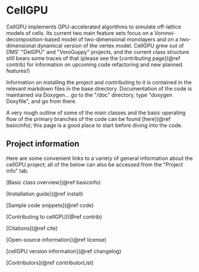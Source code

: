 # CellGPU

CellGPU implements GPU-accelerated algorithms to simulate off-lattice models of cells. Its current
two main feature sets focus on a Voronoi-decomposition-based model of two-dimensional monolayers
and on a two-dimensional dynamical version of the vertex model. CellGPU grew out of DMS'
"DelGPU" and "VoroGuppy" projects, and the current class structure still bears some traces of that
(please see the [contributing page](@ref contrib) for information on upcoming code refactoring and new planned
features!)

Information on installing the project and contributing to it is contained in the relevant
markdown files in the base directory. Documentation of the code is maintained via Doxygen... go
to the "/doc" directory, type "doxygen Doxyfile", and go from there.

A very rough outline of some of the main classes and the basic operating flow of the primary branches
of the code can be found [here](@ref basicinfo); this page is a good place to start before diving into
the code.


## Project information
Here are some convenient links to a variety of general information about the cellGPU project; all
of the below can also be accessed from the "Project info" tab.

[Basic class overview](@ref basicinfo)

[Installation guide](@ref install)

[Sample code snippets](@ref code)

[Contributing to cellGPU](@ref contrib)

[Citations](@ref cite)

[Open-source information](@ref license)

[cellGPU version information](@ref changelog)

[Contributors](@ref contributorList)

